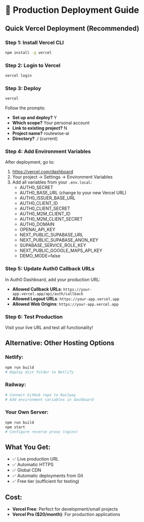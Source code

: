 # 🚀 Production Deployment Guide

## Quick Vercel Deployment (Recommended)

### Step 1: Install Vercel CLI
```bash
npm install -g vercel
```

### Step 2: Login to Vercel
```bash
vercel login
```

### Step 3: Deploy
```bash
vercel
```

Follow the prompts:
- **Set up and deploy?** Y
- **Which scope?** Your personal account
- **Link to existing project?** N
- **Project name?** routewise-ai
- **Directory?** ./ (current)

### Step 4: Add Environment Variables
After deployment, go to:
1. https://vercel.com/dashboard
2. Your project → Settings → Environment Variables
3. Add all variables from your `.env.local`:
   - AUTH0_SECRET
   - AUTH0_BASE_URL (change to your new Vercel URL)
   - AUTH0_ISSUER_BASE_URL
   - AUTH0_CLIENT_ID
   - AUTH0_CLIENT_SECRET
   - AUTH0_M2M_CLIENT_ID
   - AUTH0_M2M_CLIENT_SECRET
   - AUTH0_DOMAIN
   - OPENAI_API_KEY
   - NEXT_PUBLIC_SUPABASE_URL
   - NEXT_PUBLIC_SUPABASE_ANON_KEY
   - SUPABASE_SERVICE_ROLE_KEY
   - NEXT_PUBLIC_GOOGLE_MAPS_API_KEY
   - DEMO_MODE=false

### Step 5: Update Auth0 Callback URLs
In Auth0 Dashboard, add your production URL:
- **Allowed Callback URLs**: `https://your-app.vercel.app/api/auth/callback`
- **Allowed Logout URLs**: `https://your-app.vercel.app`
- **Allowed Web Origins**: `https://your-app.vercel.app`

### Step 6: Test Production
Visit your live URL and test all functionality!

## Alternative: Other Hosting Options

### Netlify:
```bash
npm run build
# Deploy dist folder to Netlify
```

### Railway:
```bash
# Connect GitHub repo to Railway
# Add environment variables in dashboard
```

### Your Own Server:
```bash
npm run build
npm start
# Configure reverse proxy (nginx)
```

## What You Get:
- ✅ Live production URL
- ✅ Automatic HTTPS
- ✅ Global CDN
- ✅ Automatic deployments from Git
- ✅ Free tier (sufficient for testing)

## Cost:
- **Vercel Free**: Perfect for development/small projects
- **Vercel Pro ($20/month)**: For production applications